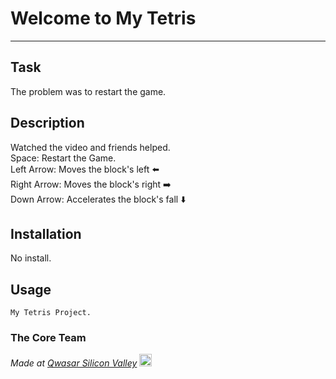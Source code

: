 # Welcome to My Tetris
***

## Task
The problem was to restart the game.

## Description
Watched the video and friends helped.<br>
Space: Restart the Game.<br>
Left Arrow: Moves the block's left ⬅️<br>
Right Arrow: Moves the block's right  ➡️<br>
Down Arrow: Accelerates the block's fall ⬇️<br>

## Installation
No install.

## Usage

```
My Tetris Project.
```

### The Core Team


<span><i>Made at <a href='https://qwasar.io'>Qwasar Silicon Valley</a></i></span>
<span><img alt='Qwasar Silicon Valley Logo' src='https://storage.googleapis.com/qwasar-public/qwasar-logo_50x50.png' width='20px'></span>
